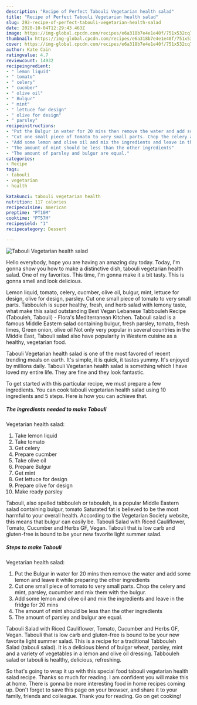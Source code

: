 ```yaml
---
description: "Recipe of Perfect Tabouli Vegetarian health salad"
title: "Recipe of Perfect Tabouli Vegetarian health salad"
slug: 292-recipe-of-perfect-tabouli-vegetarian-health-salad
date: 2020-10-04T12:29:43.463Z
image: https://img-global.cpcdn.com/recipes/e6a318b7e4e1e40f/751x532cq70/tabouli-vegetarian-health-salad-recipe-main-photo.jpg
thumbnail: https://img-global.cpcdn.com/recipes/e6a318b7e4e1e40f/751x532cq70/tabouli-vegetarian-health-salad-recipe-main-photo.jpg
cover: https://img-global.cpcdn.com/recipes/e6a318b7e4e1e40f/751x532cq70/tabouli-vegetarian-health-salad-recipe-main-photo.jpg
author: Kate Cain
ratingvalue: 4.7
reviewcount: 14932
recipeingredient:
- " lemon liquid"
- " tomato"
- " celery"
- " cucmber"
- " olive oil"
- " Bulgur"
- " mint"
- " lettuce for design"
- " olive for design"
- " parsley"
recipeinstructions:
- "Put the Bulgur in water for 20 mins then remove the water and add some lemon and leave it while preparing the other ingredients"
- "Cut one small piece of tomato to very small parts. Chop the celery and mint, parsley, cucumber and mix them with the bulgur."
- "Add some lemon and olive oil and mix the ingredients and leave in the fridge for 20 mins"
- "The amount of mint should be less than the other ingredients"
- "The amount of parsley and bulgur are equal."
categories:
- Recipe
tags:
- tabouli
- vegetarian
- health

katakunci: tabouli vegetarian health 
nutrition: 117 calories
recipecuisine: American
preptime: "PT10M"
cooktime: "PT57M"
recipeyield: "1"
recipecategory: Dessert

---
```



![Tabouli
Vegetarian health salad](https://img-global.cpcdn.com/recipes/e6a318b7e4e1e40f/751x532cq70/tabouli-vegetarian-health-salad-recipe-main-photo.jpg)

Hello everybody, hope you are having an amazing day today. Today, I'm gonna show you how to make a distinctive dish, tabouli
vegetarian health salad. One of my favorites. This time, I'm gonna make it a bit tasty. This is gonna smell and look delicious.

Lemon liquid, tomato, celery, cucmber, olive oil, bulgur, mint, lettuce for design, olive for design, parsley. Cut one small piece of tomato to very small parts. Tabbouleh is super healthy, fresh, and herb salad with lemony taste, what make this salad outstanding Best Vegan Lebanese Tabbouleh Recipe (Tabouleh, Tabouli) - Flora&#39;s Mediterranean Kitchen. Tabouli salad is a famous Middle Eastern salad containing bulgur, fresh parsley, tomato, fresh limes, Green onion, olive oil Not only very popular in several countries in the Middle East, Tabouli salad also have popularity in Western cuisine as a healthy, vegetarian food.

Tabouli
Vegetarian health salad is one of the most favored of recent trending meals on earth. It's simple, it is quick, it tastes yummy. It's enjoyed by millions daily. Tabouli
Vegetarian health salad is something which I have loved my entire life. They are fine and they look fantastic.


To get started with this particular recipe, we must prepare a few ingredients. You can cook tabouli
vegetarian health salad using 10 ingredients and 5 steps. Here is how you can achieve that.

<!--inarticleads1-->

##### The ingredients needed to make Tabouli
Vegetarian health salad:

1. Take  lemon liquid
1. Take  tomato
1. Get  celery
1. Prepare  cucmber
1. Take  olive oil
1. Prepare  Bulgur
1. Get  mint
1. Get  lettuce for design
1. Prepare  olive for design
1. Make ready  parsley


Tabouli, also spelled tabbouleh or tabouleh, is a popular Middle Eastern salad containing bulgur, tomato Saturated fat is believed to be the most harmful to your overall health. According to the Vegetarian Society website, this means that bulgur can easily be. Tabouli Salad with Riced Cauliflower, Tomato, Cucumber and Herbs GF, Vegan. Tabouli that is low carb and gluten-free is bound to be your new favorite light summer salad. 

<!--inarticleads2-->

##### Steps to make Tabouli
Vegetarian health salad:

1. Put the Bulgur in water for 20 mins then remove the water and add some lemon and leave it while preparing the other ingredients
1. Cut one small piece of tomato to very small parts. Chop the celery and mint, parsley, cucumber and mix them with the bulgur.
1. Add some lemon and olive oil and mix the ingredients and leave in the fridge for 20 mins
1. The amount of mint should be less than the other ingredients
1. The amount of parsley and bulgur are equal.


Tabouli Salad with Riced Cauliflower, Tomato, Cucumber and Herbs GF, Vegan. Tabouli that is low carb and gluten-free is bound to be your new favorite light summer salad. This is a recipe for a traditional Tabbouleh Salad (tabouli salad). It is a delicious blend of bulgar wheat, parsley, mint and a variety of vegetables in a lemon and olive oil dressing. Tabbouleh salad or tabouli is healthy, delicious, refreshing. 

So that's going to wrap it up with this special food tabouli
vegetarian health salad recipe. Thanks so much for reading. I am confident you will make this at home. There is gonna be more interesting food in home recipes coming up. Don't forget to save this page on your browser, and share it to your family, friends and colleague. Thank you for reading. Go on get cooking!
